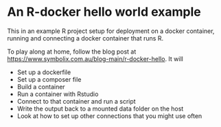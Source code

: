
# An R-docker hello world example


This in an example R project setup for deployment on a docker container, running and connecting a docker container that runs R. 

To play along at home, follow the blog post at https://www.symbolix.com.au/blog-main/r-docker-hello.  It will

* Set up a dockerfile 
* Set up a composer file
* Build a container
* Run a container with Rstudio
* Connect to that container and run a script
* Write the output back to a mounted data folder on the host
* Look at how to set up other connections that you might use often






